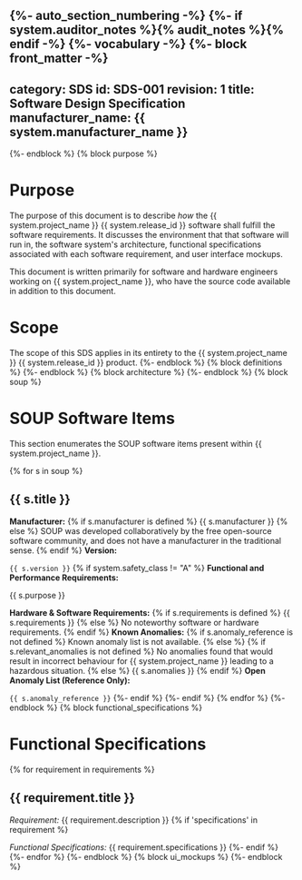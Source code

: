 {%- auto_section_numbering -%}
{%- if system.auditor_notes %}{% audit_notes %}{% endif -%}
{%- vocabulary -%}
{%- block front_matter -%}
---
category: SDS
id: SDS-001
revision: 1
title: Software Design Specification
manufacturer_name: {{ system.manufacturer_name }}
---
{%- endblock %}
{% block purpose %}
# Purpose

The purpose of this document is to describe *how* the {{ system.project_name }} {{ system.release_id }} software shall fulfill the software requirements.  It discusses the environment that that software will run in, the software system's architecture, functional specifications associated with each software requirement, and user interface mockups.

This document is written primarily for software and hardware engineers working on {{ system.project_name }}, who have the source code available in addition to this document.

# Scope

The scope of this SDS applies in its entirety to the {{ system.project_name }} {{ system.release_id }} product.
{%- endblock %}
{% block definitions %}
{%- endblock %}
{% block architecture %}
{%- endblock %}
{% block soup %}
# SOUP Software Items

This section enumerates the SOUP software items present within {{ system.project_name }}.

{% for s in soup %}
## {{ s.title }}

**Manufacturer:**
{% if s.manufacturer is defined %}
{{ s.manufacturer }}
{% else %}
SOUP was developed collaboratively by the free open-source software community, and does not have a manufacturer in the traditional sense.
{% endif %}
**Version:**

`{{ s.version }}`
{% if system.safety_class != "A" %}
**Functional and Performance Requirements:**

{{ s.purpose }}

**Hardware & Software Requirements:**
{% if s.requirements is defined %}
{{ s.requirements }}
{% else %}
No noteworthy software or hardware requirements.
{% endif %}
**Known Anomalies:**
{% if s.anomaly_reference is not defined %}
Known anomaly list is not available.
{% else %}
{% if s.relevant_anomalies is not defined %}
No anomalies found that would result in incorrect behaviour for {{ system.project_name }} leading to a hazardous situation.
{% else %}
{{ s.anomalies }}
{% endif %}
**Open Anomaly List (Reference Only):**

`{{ s.anomaly_reference }}`
{%- endif %}
{%- endif %}
{% endfor %}
{%- endblock %}
{% block functional_specifications %}
# Functional Specifications
{% for requirement in requirements %}
## {{ requirement.title }}

*Requirement:* {{ requirement.description }}
{% if 'specifications' in requirement %}

*Functional Specifications:*
{{ requirement.specifications }}
{%- endif %}
{%- endfor %}
{%- endblock %}
{% block ui_mockups %}
{%- endblock %}
